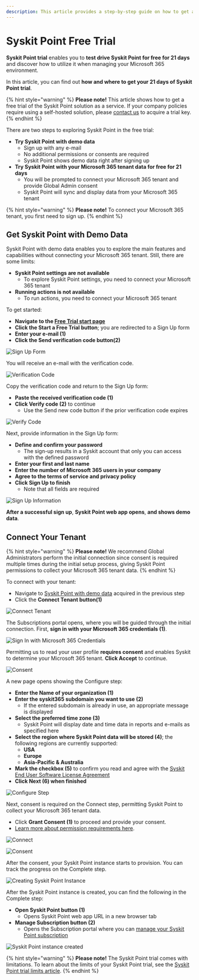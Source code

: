 ```yaml
---
description: This article provides a step-by-step guide on how to get a free 21-day trial of Syskit Point.
---
```


# Syskit Point Free Trial

**Syskit Point trial** enables you to **test drive Syskit Point for free for 21 days** and discover how to utilize it when managing your Microsoft 365 environment. 

In this article, you can find out **how and where to get your 21 days of Syskit Point trial**.

{% hint style="warning" %}
**Please note!**&#x20;
This article shows how to get a free trial of the Syskit Point solution as a service. If your company policies require using a self-hosted solution, please [contact us](https://www.syskit.com/company/contact-us) to acquire a trial key.
{% endhint %}

There are two steps to exploring Syskit Point in the free trial:
* **Try Syskit Point with demo data**
  * Sign up with any e-mail
  * No additional permissions or consents are required
  * Syskit Point shows demo data right after signing up 
* **Try Syskit Point with your Microsoft 365 tenant data for free for 21 days**
  * You will be prompted to connect your Microsoft 365 tenant and provide Global Admin consent
  * Syskit Point will sync and display data from your Microsoft 365 tenant

{% hint style="warning" %}
**Please note!**&#x20;
To connect your Microsoft 365 tenant, you first need to sign up. 
{% endhint %}

## Get Syskit Point with Demo Data

Syskit Point with demo data enables you to explore the main features and capabilities without connecting your Microsoft 365 tenant.
Still, there are some limits:
* **Syskit Point settings are not available**
  * To explore Syskit Point settings, you need to connect your Microsoft 365 tenant
* **Running actions is not available**
  * To run actions, you need to connect your Microsoft 365 tenant

To get started:
* **Navigate to the [Free Trial start page](https://www.syskit.com/products/point/free-trial/)**
* **Click the Start a Free Trial button**; you are redirected to a Sign Up form 
* **Enter your e-mail (1)**
* **Click the Send verification code button(2)**

![Sign Up Form](../.gitbook/assets/free-trial-sign-up.png)

You will receive an e-mail with the verification code.

![Verification Code](../.gitbook/assets/free-trial-verification-code.png)

Copy the verification code and return to the Sign Up form:
* **Paste the received verification code (1)**
* **Click Verify code (2)** to continue
  * Use the Send new code button if the prior verification code expires

![Verify Code](../.gitbook/assets/free-trial-verify-code.png)

Next, provide information in the Sign Up form:
* **Define and confirm your password**
  * The sign-up results in a Syskit account that only you can access with the defined password
* **Enter your first and last name**
* **Enter the number of Microsoft 365 users in your company**
* **Agree to the terms of service and privacy policy**
* **Click Sign Up to finish**
  * Note that all fields are required

![Sign Up Information](.gitbook\assets\free-trial-sign-up-information.png)

**After a successful sign up**, **Syskit Point web app opens**, **and shows demo data**.

## Connect Your Tenant

{% hint style="warning" %}
**Please note!**&#x20;
We recommend Global Administrators perform the initial connection since consent is required multiple times during the initial setup process, giving Syskit Point permissions to collect your Microsoft 365 tenant data.
{% endhint %}

To connect with your tenant:

* Navigate to [Syskit Point with demo data](https://demo.syskit.com/) acquired in the previous step
* Click the **Connect Tenant button(1)** 

![Connect Tenant](../.gitbook/assets/free-trial-connect-tenant.png)

The Subscriptions portal opens, where you will be guided through the initial connection.
First, **sign in with your Microsoft 365 credentials (1)**.

![Sign In with Microsoft 365 Credentials](../.gitbook/assets/free-trial-subscriptions-sign-in-ms-account.png)

Permitting us to read your user profile **requires consent** and enables Syskit to determine your Microsoft 365 tenant. **Click Accept** to continue. 

![Consent](../.gitbook/assets/free-trial-subscriptions-read-profile-consent.png)

A new page opens showing the Configure step:

* **Enter the Name of your organization (1)**
* **Enter the syskit365 subdomain you want to use (2)**
  * If the entered subdomain is already in use, an appropriate message is displayed
* **Select the preferred time zone (3)**
  * Syskit Point will display date and time data in reports and e-mails as specified here
* **Select the region where Syskit Point data will be stored (4)**; the following regions are currently supported:
  * **USA**
  * **Europe**
  * **Asia-Pacific & Australia**
* **Mark the checkbox (5)** to confirm you read and agree with the [Syskit End User Software License Agreement](https://www.syskit.com/wp-content/uploads/2022/10/EULA_SysKit-Point-2022.pdf)
* **Click Next (6) when finished**

![Configure Step](../.gitbook/assets/free-trial-subscriptions-configure-step.png)

Next, consent is required on the Connect step, permitting Syskit Point to collect your Microsoft 365 tenant data.
* Click **Grant Consent (1)** to proceed and provide your consent.
* [Learn more about permission requirements here](../requirements/permission-requirements.md).

 ![Connect](../.gitbook/assets/free-trial-subscriptions-connect-step.png)

 ![Consent](../.gitbook/assets/free-trial-subscriptions-consent.png)

After the consent, your Syskit Point instance starts to provision.
You can track the progress on the Complete step.

![Creating Syskit Point Instance](../.gitbook/assets/free-trial-subscriptions-complete-step.png)

After the Syskit Point instance is created, you can find the following in the Complete step:

* **Open Syskit Point button (1)**
  * Opens Syskit Point web app URL in a new browser tab
* **Manage Subscription button (2)**
  * Opens the Subscription portal where you can [manage your Syskit Point subscription](Syskit-point-subscriptions.md)

![Syskit Point instance created](../.gitbook/assets/free-trial-subscriptions-complete-point-instance-created.png)

{% hint style="warning" %}
**Please note!**&#x20;
The Syskit Point trial comes with limitations. To learn about the limits of your Syskit Point trial, see the [Syskit Point trial limits article](free-trial-limits.md). 
{% endhint %}